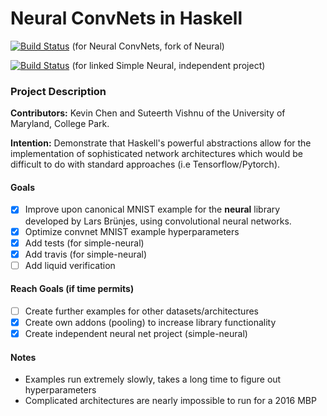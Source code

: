 # Neural ConvNets in Haskell

[![Build Status](https://travis-ci.org/kevchn/neural-convnets.svg?branch=master)](https://travis-ci.org/kevchn/neural-convnets)
(for Neural ConvNets, fork of Neural)

[![Build Status](https://travis-ci.org/kevchn/simple-neural.svg?branch=master)](https://travis-ci.org/kevchn/simple-neural)
(for linked Simple Neural, independent project) 

### Project Description
**Contributors:** Kevin Chen and Suteerth Vishnu of the University of Maryland, College Park.

**Intention:** Demonstrate that Haskell's powerful abstractions allow for the implementation of sophisticated network architectures which would be difficult to do with standard approaches (i.e Tensorflow/Pytorch).

#### Goals
- [x] Improve upon canonical MNIST example for the **neural** library developed by Lars Brünjes, using convolutional neural networks.
- [x] Optimize convnet MNIST example hyperparameters
- [x] Add tests (for simple-neural)
- [x] Add travis (for simple-neural)
- [ ] Add liquid verification

#### Reach Goals (if time permits)
- [ ] Create further examples for other datasets/architectures
- [x] Create own addons (pooling) to increase library functionality 
- [x] Create independent neural net project (simple-neural)

#### Notes
- Examples run extremely slowly, takes a long time to figure out hyperparameters 
- Complicated architectures are nearly impossible to run for a 2016 MBP

